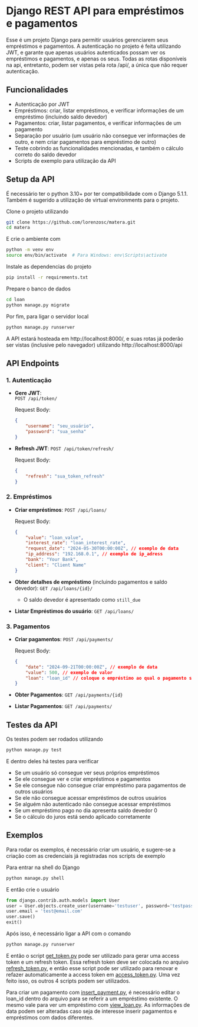 # Django REST API para empréstimos e pagamentos

Esse é um projeto Django para permitir usuários gerenciarem seus empréstimos e pagamentos. A autenticação no projeto é feita utilizando JWT, e garante que apenas usuários autenticados possam ver os empréstimos e pagamentos, e apenas os seus. Todas as rotas disponíveis na api, entretanto, podem ser vistas pela rota /api/, a única que não requer autenticação.

## Funcionalidades
- Autenticação por JWT
- Empréstimos: criar, listar empréstimos, e verificar informações de um empréstimo (incluindo saldo devedor)
- Pagamentos: criar, listar pagamentos, e verificar informações de um pagamento
- Separação por usuário (um usuário não consegue ver informações de outro, e nem criar pagamentos para empréstimo de outro)
- Teste cobrindo as funcionalidades mencionadas, e também o cálculo correto do saldo devedor
- Scripts de exemplo para utilização da API

## Setup da API

É necessário ter o python 3.10+ por ter compatibilidade com o Django 5.1.1. Também é sugerido a utilização de virtual environments para o projeto.

Clone o projeto utilizando
```bash
git clone https://github.com/lorenzosc/matera.git
cd matera
```

E crie o ambiente com
```bash
python -m venv env
source env/bin/activate  # Para Windows: env\Scripts\activate
```

Instale as dependencias do projeto
```bash
pip install -r requirements.txt
```

Prepare o banco de dados
```bash
cd loan
python manage.py migrate
```

Por fim, para ligar o servidor local
```bash
python manage.py runserver
```

A API estará hosteada em http://localhost:8000/, e suas rotas já poderão ser vistas (inclusive pelo navegador) utilizando http://localhost:8000/api

## API Endpoints

### 1. Autenticação

- **Gere JWT**:  
  `POST /api/token/`

  Request Body:
  ```json
  {
      "username": "seu_usuário",
      "password": "sua_senha"
  }
- **Refresh JWT**:
  `POST /api/token/refresh/`

  Request Body:

    ```json
    {
        "refresh": "sua_token_refresh"
    }
    ```
### 2. Empréstimos
- **Criar empréstimos**:
    `POST /api/loans/`

    Request Body:

    ```json
    {
        "value": "loan_value",
        "interest_rate": "loan_interest_rate",
        "request_date": "2024-05-30T00:00:00Z", // exemplo de data
        "ip_address": "192.168.0.1", // exemplo de ip_adress
        "bank": "Your Bank",
        "client": "Client Name"
    }
    ```
- **Obter detalhes de empréstimo** (incluindo pagamentos e saldo devedor):
    `GET /api/loans/{id}/`

    - O saldo devedor é apresentado como `still_due`

- **Listar Empréstimos do usuário**:
    `GET /api/loans/`

### 3. Pagamentos
- **Criar pagamentos**:
    `POST /api/payments/`

    Request Body:
    ```json
    {
        "date": "2024-09-21T00:00:00Z", // exemplo de data
        "value": 500, // exemplo de valor
        "loan": "loan_id" // coloque o empréstimo ao qual o pagamento se refere
    }
    ```
- **Obter Pagamentos**:
    `GET /api/payments/{id}`

- **Listar Pagamentos**:
    `GET /api/payments/`

## Testes da API

Os testes podem ser rodados utilizando
```bash
python manage.py test
```
E dentro deles há testes para verificar
- Se um usuário só consegue ver seus próprios empréstimos
- Se ele consegue ver e criar empréstimos e pagamentos
- Se ele consegue não consegue criar empréstimo para pagamentos de outros usuários
- Se ele não consegue acessar empréstimos de outros usuários
- Se alguém não autenticado não consegue acessar empréstimos
- Se um empréstimo pago no dia apresenta saldo devedor 0
- Se o cálculo do juros está sendo aplicado corretamente

## Exemplos

Para rodar os exemplos, é necessário criar um usuário, e sugere-se a criação com as credenciais já registradas nos scripts de exemplo

Para entrar na shell do Django
```bash
python manage.py shell
```

E então crie o usuário
```python
from django.contrib.auth.models import User
user = User.objects.create_user(username='testuser', password='testpassword')
user.email = 'test@email.com'
user.save()
exit()
```

Após isso, é necessário ligar a API com o comando
```bash
python manage.py runserver
```

E então o script [get_token.py](example/get_token.py) pode ser utilizado para gerar uma access token e um refresh token. Essa refresh token deve ser colocada no arquivo [refresh_token.py](example/refresh_token.py), e então esse script pode ser utilizado para renovar e refazer automaticamente a access token em [access_token.py](example/access_token.py). Uma vez feito isso, os outros 4 scripts podem ser utilizados.

Para criar um pagamento com [insert_payment.py](example/insert_payment.py), é necessário editar o loan_id dentro do arquivo para se referir a um empréstimo existente. O mesmo vale para ver um empréstimo com [view_loan.py](example/view_loan.py). As informações de data podem ser alteradas caso seja de interesse inserir pagamentos e empréstimos com dados diferentes.